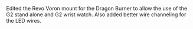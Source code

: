 Edited the Revo Voron mount for the Dragon Burner to allow the use of the G2 stand alone and G2 wrist watch.  Also added better wire channeling for the LED wires.  

